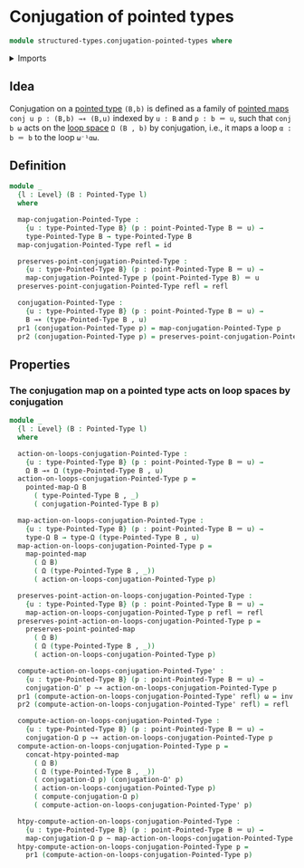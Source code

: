 # Conjugation of pointed types

```agda
module structured-types.conjugation-pointed-types where
```

<details><summary>Imports</summary>

```agda
open import foundation.action-on-identifications-functions
open import foundation.dependent-pair-types
open import foundation.function-types
open import foundation.homotopies
open import foundation.identity-types
open import foundation.universe-levels

open import structured-types.pointed-homotopies
open import structured-types.pointed-maps
open import structured-types.pointed-types

open import synthetic-homotopy-theory.conjugation-loops
open import synthetic-homotopy-theory.functoriality-loop-spaces
open import synthetic-homotopy-theory.loop-spaces
```

</details>

## Idea

Conjugation on a [pointed type](structured-types.pointed-types.md) `(B,b)` is
defined as a family of [pointed maps](structured-types.pointed-maps.md)
`conj u p : (B,b) →∗ (B,u)` indexed by `u : B` and `p : b ＝ u`, such that
`conj b ω` acts on the [loop space](synthetic-homotopy-theory.loop-spaces.md)
`Ω (B , b)` by conjugation, i.e., it maps a loop `α : b ＝ b` to the loop
`ω⁻¹αω`.

## Definition

```agda
module _
  {l : Level} (B : Pointed-Type l)
  where

  map-conjugation-Pointed-Type :
    {u : type-Pointed-Type B} (p : point-Pointed-Type B ＝ u) →
    type-Pointed-Type B → type-Pointed-Type B
  map-conjugation-Pointed-Type refl = id

  preserves-point-conjugation-Pointed-Type :
    {u : type-Pointed-Type B} (p : point-Pointed-Type B ＝ u) →
    map-conjugation-Pointed-Type p (point-Pointed-Type B) ＝ u
  preserves-point-conjugation-Pointed-Type refl = refl

  conjugation-Pointed-Type :
    {u : type-Pointed-Type B} (p : point-Pointed-Type B ＝ u) →
    B →∗ (type-Pointed-Type B , u)
  pr1 (conjugation-Pointed-Type p) = map-conjugation-Pointed-Type p
  pr2 (conjugation-Pointed-Type p) = preserves-point-conjugation-Pointed-Type p
```

## Properties

### The conjugation map on a pointed type acts on loop spaces by conjugation

```agda
module _
  {l : Level} (B : Pointed-Type l)
  where

  action-on-loops-conjugation-Pointed-Type :
    {u : type-Pointed-Type B} (p : point-Pointed-Type B ＝ u) →
    Ω B →∗ Ω (type-Pointed-Type B , u)
  action-on-loops-conjugation-Pointed-Type p =
    pointed-map-Ω B
      ( type-Pointed-Type B , _)
      ( conjugation-Pointed-Type B p)

  map-action-on-loops-conjugation-Pointed-Type :
    {u : type-Pointed-Type B} (p : point-Pointed-Type B ＝ u) →
    type-Ω B → type-Ω (type-Pointed-Type B , u)
  map-action-on-loops-conjugation-Pointed-Type p =
    map-pointed-map
      ( Ω B)
      ( Ω (type-Pointed-Type B , _))
      ( action-on-loops-conjugation-Pointed-Type p)

  preserves-point-action-on-loops-conjugation-Pointed-Type :
    {u : type-Pointed-Type B} (p : point-Pointed-Type B ＝ u) →
    map-action-on-loops-conjugation-Pointed-Type p refl ＝ refl
  preserves-point-action-on-loops-conjugation-Pointed-Type p =
    preserves-point-pointed-map
      ( Ω B)
      ( Ω (type-Pointed-Type B , _))
      ( action-on-loops-conjugation-Pointed-Type p)

  compute-action-on-loops-conjugation-Pointed-Type' :
    {u : type-Pointed-Type B} (p : point-Pointed-Type B ＝ u) →
    conjugation-Ω' p ~∗ action-on-loops-conjugation-Pointed-Type p
  pr1 (compute-action-on-loops-conjugation-Pointed-Type' refl) ω = inv (ap-id ω)
  pr2 (compute-action-on-loops-conjugation-Pointed-Type' refl) = refl

  compute-action-on-loops-conjugation-Pointed-Type :
    {u : type-Pointed-Type B} (p : point-Pointed-Type B ＝ u) →
    conjugation-Ω p ~∗ action-on-loops-conjugation-Pointed-Type p
  compute-action-on-loops-conjugation-Pointed-Type p =
    concat-htpy-pointed-map
      ( Ω B)
      ( Ω (type-Pointed-Type B , _))
      ( conjugation-Ω p) (conjugation-Ω' p)
      ( action-on-loops-conjugation-Pointed-Type p)
      ( compute-conjugation-Ω p)
      ( compute-action-on-loops-conjugation-Pointed-Type' p)

  htpy-compute-action-on-loops-conjugation-Pointed-Type :
    {u : type-Pointed-Type B} (p : point-Pointed-Type B ＝ u) →
    map-conjugation-Ω p ~ map-action-on-loops-conjugation-Pointed-Type p
  htpy-compute-action-on-loops-conjugation-Pointed-Type p =
    pr1 (compute-action-on-loops-conjugation-Pointed-Type p)
    
```
